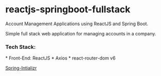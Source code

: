 # reactjs-springboot-fullstack

Account Management Applications using ReactJS and Spring Boot.

Simple full stack web application for managing accounts in a company.

<h3>Tech Stack:</h3>
* Front-End: ReactJS
   * Axios
   * react-router-dom v6

 [Spring-Intializr](https://start.spring.io/#!type=maven-project&language=java&platformVersion=2.7.1&packaging=jar&jvmVersion=11&groupId=com&artifactId=springbootbackend&name=springboot-backend&description=Simple%20full%20stack%20web%20application%20for%20managing%20accounts%20in%20a%20company&packageName=com.springbootbackend&dependencies=web,data-jpa,devtools,postgresql)


